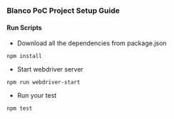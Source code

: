 <h3>Blanco PoC Project Setup Guide</h3>

#### Run Scripts
* Download all the dependencies from package.json

```
npm install
```

* Start webdriver server

```
npm run webdriver-start
```

* Run your test

```
npm test
```